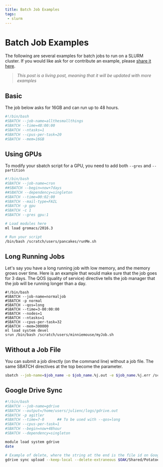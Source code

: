```yaml
---
title: Batch Job Examples
tags: 
 - slurm
---
```


# Batch Job Examples

The following are several examples for batch jobs to run on a SLURM cluster.
If you would like ask for or contribute an example, please [share it here](https://www.github.com/stanford-rc/stanford-rc.github.io/issues).

> _This post is a living post, meaning that it will be updated with more examples_

## Basic
The job below asks for 16GB and can run up to 48 hours.

```bash
#!/bin/bash
#SBATCH --job-name=allthesmallthings
#SBATCH --time=48:00:00
#SBATCH --ntasks=1
#SBATCH --cpus-per-task=20
#SBATCH --mem=16GB
```

## Using GPUs
To modify your sbatch script for a GPU, you need to add both `--gres` and `--partition`

```bash
#!/bin/bash
#SBATCH --job-name=cron
##SBATCH --begin=now+7days
##SBATCH --dependency=singleton
#SBATCH --time=00:02:00
#SBATCH --mail-type=FAIL
#SBATCH -p gpu
#SBATCH -c 1
#SBATCH --gres gpu:1

# Load modules here
ml load gromacs/2016.3

# Run your script
/bin/bash /scratch/users/pancakes/runMe.sh
```


## Long Running Jobs
Let's say you have a long running job with low memory, and the memory grows over time. Here is an example that would make sure that the job goes for 3 days. The QOS (quality of service) directive tells the job manager that the job will be running longer than a day.
```
#!/bin/bash
#SBATCH --job-name=normaljob
#SBATCH -p normal
#SBATCH --qos=long
#SBATCH --time=3-00:00:00
#SBATCH --nodes=1
#SBATCH --ntasks=1
#SBATCH --cpus-per-task=32
#SBATCH --mem=300000
ml load system devel
srun /bin/bash /scratch/users/minniemouse/myJob.sh
```

## Without a Job File
You can submit a job directly (on the command line) without a job file.  The same SBATCH directives at the top become the parameter.

```bash
sbatch --job-name=$job_name -o $job_name.%j.out -e $job_name.%j.err /scratch/users/smiley/scripts/makeSmiles.sh ${file1} ${file2}
```
## Google Drive Sync

```bash
#!/bin/bash 
#SBATCH --job-name=gdrive
#SBATCH --output=/home/users/julienc/logs/gdrive.out
#SBATCH -p agitler
#SBATCH --time=7-0      ## To be used with --qos=long
#SBATCH --cpus-per-task=1
#SBATCH --begin=now+48hour
#SBATCH --dependency=singleton

module load system gdrive
date

# Example of delete, where the string at the end is the file id on Google Drive
gdrive sync upload --keep-local --delete-extraneous $OAK/Shared/Potatoes/ sdhfshds3u39ur93rioneksfser
```
